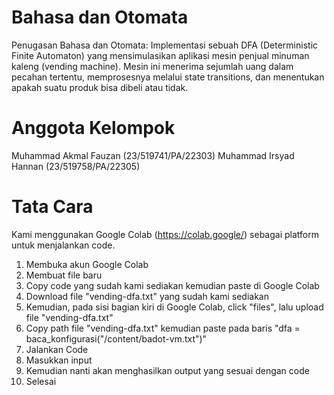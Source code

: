 # Bahasa dan Otomata
Penugasan Bahasa dan Otomata: Implementasi sebuah DFA (Deterministic Finite Automaton) yang mensimulasikan aplikasi mesin penjual minuman kaleng (vending machine). Mesin ini menerima sejumlah uang dalam pecahan tertentu, memprosesnya melalui state transitions, dan menentukan apakah suatu produk bisa dibeli atau tidak.

# Anggota Kelompok
Muhammad Akmal Fauzan (23/519741/PA/22303)
Muhammad Irsyad Hannan (23/519758/PA/22305)

# Tata Cara
Kami menggunakan Google Colab (https://colab.google/) sebagai platform untuk menjalankan code.
1) Membuka akun Google Colab
2) Membuat file baru
3) Copy code yang sudah kami sediakan kemudian paste di Google Colab 
4) Download file "vending-dfa.txt" yang sudah kami sediakan
5) Kemudian, pada sisi bagian kiri di Google Colab, click "files", lalu upload file "vending-dfa.txt"
6) Copy path file "vending-dfa.txt" kemudian paste pada baris "dfa = baca_konfigurasi("/content/badot-vm.txt")"
7) Jalankan Code
8) Masukkan input
9) Kemudian nanti akan menghasilkan output yang sesuai dengan code
10) Selesai
